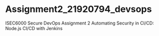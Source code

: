 # Assignment2_21920794_devsops
ISEC6000  Secure DevOps Assignment 2  Automating Security in CI/CD: Node.js CI/CD with Jenkins 
